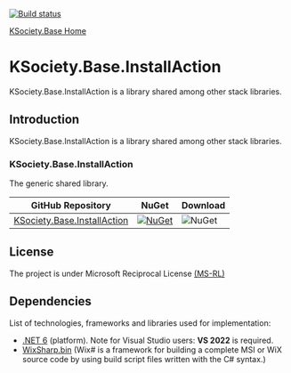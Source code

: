 [![Build status](https://ci.appveyor.com/api/projects/status/svxutqmffkucfp0r?svg=true)](https://ci.appveyor.com/project/maniglia/ksociety-base)

[KSociety.Base Home](https://github.com/K-Society/KSociety.Base)

# KSociety.Base.InstallAction

KSociety.Base.InstallAction is a library shared among other stack libraries.

## Introduction

KSociety.Base.InstallAction is a library shared among other stack libraries.

### KSociety.Base.InstallAction
The generic shared library.

| GitHub Repository | NuGet | Download |
| ------------- | ------------- | ------------- |
| [KSociety.Base.InstallAction](https://github.com/K-Society/KSociety.Base/tree/master/Src/01/KSociety.Base.InstallAction) | [![NuGet](https://img.shields.io/nuget/v/KSociety.Base.InstallAction)](https://www.nuget.org/packages/KSociety.Base.InstallAction) | ![NuGet](https://img.shields.io/nuget/dt/KSociety.Base.InstallAction) |

## License
The project is under Microsoft Reciprocal License [(MS-RL)](http://www.opensource.org/licenses/MS-RL)

## Dependencies

List of technologies, frameworks and libraries used for implementation:

- [.NET 6](https://dotnet.microsoft.com/download/dotnet/6.0) (platform). Note for Visual Studio users: **VS 2022** is required.
- [WixSharp.bin](https://www.nuget.org/packages/WixSharp.bin) (Wix# is a framework for building a complete MSI or WiX source code by using build script files written with the C# syntax.)